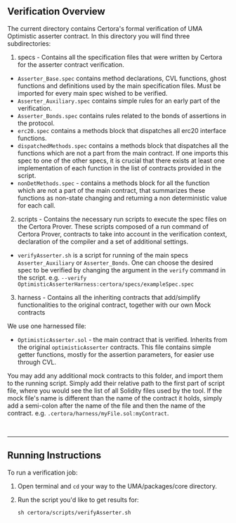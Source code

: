 ## Verification Overview
The current directory contains Certora's formal verification of UMA Optimistic asserter contract.
In this directory you will find three subdirectories:

1. specs - Contains all the specification files that were written by Certora for the asserter contract verification.

- `Asserter_Base.spec` contains method declarations, CVL functions, ghost functions and definitions used by the main specification files. Must be imported
for every main spec wished to be verified.
- `Asserter_Auxiliary.spec` contains simple rules for an early part of the verification.
- `Asserter_Bonds.spec` contains rules related to the bonds of assertions in the protocol.
- `erc20.spec` contains a methods block that dispatches all erc20 interface functions.
- `dispatchedMethods.spec` contains a methods block that dispatches all the functions which are not a part from the main contract. If one imports this spec
to one of the other specs, it is crucial that there exists at least one implementation of each function in the list of contracts provided in the script.
- `nonDetMethods.spec` - contains a methods block for all the function which are not a part of the main contract, that summarizes these functions as non-state changing and returning a non deterministic value for each call.  

2. scripts - Contains the necessary run scripts to execute the spec files on the Certora Prover. These scripts composed of a run command of Certora Prover, contracts to take into account in the verification context, declaration of the compiler and a set of additional settings. 
- `verifyAsserter.sh` is a script for running of the main specs `Asserter_Auxiliary` or `Asserter_Bonds`. One can choose the desired spec to be verified by changing the argument in the `verify` command in the script. e.g. `--verify OptimisticAsserterHarness:certora/specs/exampleSpec.spec`

3. harness - Contains all the inheriting contracts that add/simplify functionalities to the original contract, together with our own Mock contracts

We use one harnessed file:
- `OptimisticAsserter.sol` - the main contract that is verified. Inherits from the original `optimisticAsserter` contracts. This file contains simple getter functions, mostly for the assertion parameters, for easier use through CVL.

You may add any additional mock contracts to this folder, and import them to the running script. Simply add their relative path to the first part of script file, where you would see the list of all Solidity files used by the tool.
If the mock file's name is different than the name of the contract it holds,
simply add a semi-colon after the name of the file and then the name of the contract. e.g.
`.certora/harness/myFile.sol:myContract`.

</br>

---

## Running Instructions
To run a verification job:

1. Open terminal and `cd` your way to the UMA/packages/core directory.

2. Run the script you'd like to get results for:
    ```
    sh certora/scripts/verifyAsserter.sh
    ```